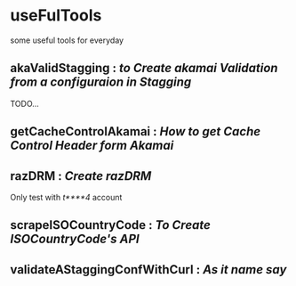 # useFulTools
some useful tools for everyday


## akaValidStagging	 : _to Create akamai Validation from a configuraion in Stagging_

TODO...

## getCacheControlAkamai : _How to get Cache Control Header form Akamai_

## razDRM	: _Create razDRM_
Only test with _t****4_ account

## scrapeISOCountryCode : _To	Create ISOCountryCode's API_

## validateAStaggingConfWithCurl : _As it name say_
